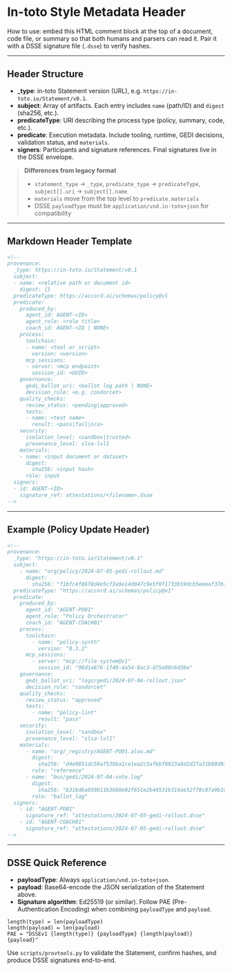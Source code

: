 # In-toto Style Metadata Header

How to use: embed this HTML comment block at the top of a document, code file, or summary so that both humans and parsers can read it. Pair it with a DSSE signature file (`.dsse`) to verify hashes.

---

## Header Structure
- **_type**: in-toto Statement version (URL), e.g. `https://in-toto.io/Statement/v0.1`.
- **subject**: Array of artifacts. Each entry includes `name` (path/ID) and `digest` (sha256, etc.).
- **predicateType**: URI describing the process type (policy, summary, code, etc.).
- **predicate**: Execution metadata. Include tooling, runtime, GEDI decisions, validation status, and `materials`.
- **signers**: Participants and signature references. Final signatures live in the DSSE envelope.

> **Differences from legacy format**
> - `statement_type` → `_type`, `predicate_type` → `predicateType`, `subject[].uri` → `subject[].name`
> - `materials` move from the top level to `predicate.materials`
> - DSSE `payloadType` must be `application/vnd.in-toto+json` for compatibility

---

## Markdown Header Template

```markdown
<!--
provenance:
  _type: https://in-toto.io/Statement/v0.1
  subject:
  - name: <relative path or document id>
    digest: {}
  predicateType: https://accord.ai/schemas/policy@v1
  predicate:
    produced_by:
      agent_id: AGENT-<ID>
      agent_role: <role title>
      coach_id: AGENT-<ID | NONE>
    process:
      toolchain:
      - name: <tool or script>
        version: <version>
      mcp_sessions:
      - server: <mcp endpoint>
        session_id: <UUID>
    governance:
      gedi_ballot_uri: <ballot log path | NONE>
      decision_rule: <e.g. condorcet>
    quality_checks:
      review_status: <pending|approved>
      tests:
      - name: <test name>
        result: <pass|fail|n/a>
    security:
      isolation_level: <sandbox|trusted>
      provenance_level: slsa-lvl1
    materials:
    - name: <input document or dataset>
      digest:
        sha256: <input hash>
      role: input
  signers:
  - id: AGENT-<ID>
    signature_ref: attestations/<filename>.dsse
-->
```

---

## Example (Policy Update Header)

```markdown
<!--
provenance:
  _type: "https://in-toto.io/Statement/v0.1"
  subject:
    - name: "org/policy/2024-07-05-gedi-rollout.md"
      digest:
        sha256: "f1bfc4f86f8d4e5cf3a9e14d047c9e5f0f1733b59dcb5eeeaf37b193f3b6abfe"
  predicateType: "https://accord.ai/schemas/policy@v1"
  predicate:
    produced_by:
      agent_id: "AGENT-PO01"
      agent_role: "Policy Orchestrator"
      coach_id: "AGENT-COACH01"
    process:
      toolchain:
        - name: "policy-synth"
          version: "0.3.2"
      mcp_sessions:
        - server: "mcp://file-system@v1"
          session_id: "98d1a876-1f40-4a54-8ac3-d75e80c6d3be"
    governance:
      gedi_ballot_uri: "logs/gedi/2024-07-04-rollout.json"
      decision_rule: "condorcet"
    quality_checks:
      review_status: "approved"
      tests:
        - name: "policy-lint"
          result: "pass"
    security:
      isolation_level: "sandbox"
      provenance_level: "slsa-lvl1"
    materials:
      - name: "org/_registry/AGENT-PO01.alou.md"
        digest:
          sha256: "d4e0851dc58af53bba1ce1ea2c5afbbf8923a8d2d2fa31b88d93707aa0e1f9f7"
        role: "reference"
      - name: "bus/gedi/2024-07-04-vote.log"
        digest:
          sha256: "b31bd6a039b11b3688e02f651e2b44531b314ae52f78c87a9b1d4c6172bbf44c"
        role: "ballot_log"
  signers:
    - id: "AGENT-PO01"
      signature_ref: "attestations/2024-07-05-gedi-rollout.dsse"
    - id: "AGENT-COACH01"
      signature_ref: "attestations/2024-07-05-gedi-rollout.dsse"
-->
```

---

## DSSE Quick Reference
- **payloadType**: Always `application/vnd.in-toto+json`.
- **payload**: Base64-encode the JSON serialization of the Statement above.
- **Signature algorithm**: Ed25519 (or similar). Follow PAE (Pre-Authentication Encoding) when combining `payloadType` and `payload`.

```
length(type) = len(payloadType)
length(payload) = len(payload)
PAE = "DSSEv1 {length(type)} {payloadType} {length(payload)} {payload}"
```

Use `scripts/provtools.py` to validate the Statement, confirm hashes, and produce DSSE signatures end-to-end.
